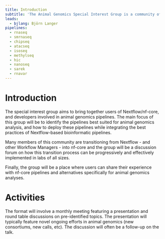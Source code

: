 ```yaml
---
title: Introduction
subtitle: 'The Animal Genomics Special Interest Group is a community of researchers and practitioners interested in the application of genomics to animal breeding and genetics.'
leads:
  - bjlang: Björn Langer
pipelines:
  - rnaseq
  - smrnaseq
  - chipseq
  - atacseq
  - isoseq
  - methylseq
  - hic
  - nanoseq
  - sarek
  - rnavar
---
```


# Introduction

The special interest group aims to bring together users of Nextflow/nf-core, and developers involved in animal genomics pipelines. The main focus of this group will be to identify the pipelines best suited for animal genomics analysis, and how to deploy these pipelines while integrating the best practices of Nextflow-based bioinformatic pipelines.

Many members of this community are transitioning from Nextflow - and other Workflow Managers - into nf-core and the group will be a discussion forum on how this transition process can be progressively and effectively implemented in labs of all sizes.

Finally, the group will be a place where users can share their experience with nf-core pipelines and alternatives specifically for animal genomics analyses.

# Activities

The format will involve a monthly meeting featuring a presentation and round table discussions on pre-identified topics. The presentation will typically feature novel ongoing efforts in animal genomics (new consortiums, new calls, etc). The discussion will often be a follow-up on the talk.

